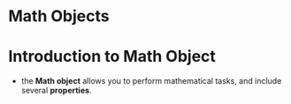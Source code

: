 # Math Objects

# Introduction to Math Object
* the __Math object__ allows you to perform mathematical tasks, and include several __properties__.